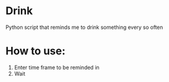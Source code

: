 # Drink
 Python script that reminds me to drink something every so often

# How to use:
1. Enter time frame to be reminded in
2. Wait
